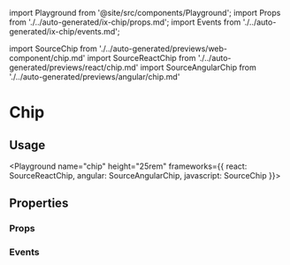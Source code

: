 import Playground from '@site/src/components/Playground';
import Props from './../auto-generated/ix-chip/props.md';
import Events from './../auto-generated/ix-chip/events.md';

import SourceChip from './../auto-generated/previews/web-component/chip.md'
import SourceReactChip from './../auto-generated/previews/react/chip.md'
import SourceAngularChip from './../auto-generated/previews/angular/chip.md'

# Chip

## Usage

<Playground
name="chip" height="25rem"
frameworks={{
  react: SourceReactChip,
  angular: SourceAngularChip,
  javascript: SourceChip
}}>
</Playground>

## Properties

### Props

<Props />

### Events

<Events />
